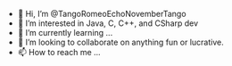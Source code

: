 - 👋 Hi, I’m @TangoRomeoEchoNovemberTango
- 👀 I’m interested in Java, C, C++, and CSharp dev
- 🌱 I’m currently learning ...
- 💞️ I’m looking to collaborate on anything fun or lucrative.
- 📫 How to reach me ... 

<!---
Welcome to my GitHub.
This is where I store source that is coded by me and free to the world :)
--->
